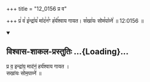 +++
title = "12_0156 प्र व"

+++
प्र꣢ व꣣ इ꣡न्द्रा꣢य꣣ मा꣡द꣢न꣣ꣳ ह꣡र्य꣢श्वाय गायत। स꣡खा꣢यः सोम꣣पा꣡व्ने꣢ ॥ 12:0156 ॥

<div class="js_include" newlevelforh1="2" title="विश्वास-शाकल-प्रस्तुतिः" unfilled url="/vedAH_Rk/shAkalam/saMhitA/vishvAsa-prastutiH/07/031/01_pra_va.md">
<details open><summary><h2>विश्वास-शाकल-प्रस्तुतिः ...{Loading}...</h2></summary>


प्र व॒ इन्द्रा॑य॒ माद॑नं॒ हर्य॑श्वाय गायत ।  
सखा॑यः सोम॒पाव्ने॑ ॥

</details>
</div>